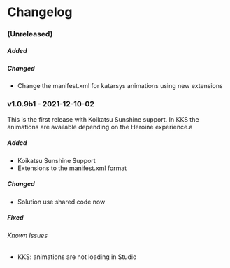 # Changelog### (Unreleased)##### Added##### Changed- Change the manifest.xml for katarsys animations using new extensions### v1.0.9b1 - 2021-12-10-02This is the first release with Koikatsu Sunshine support.  In KKS the animations are available depending on the Heroine experience.a##### Added- Koikatsu Sunshine Support- Extensions to the manifest.xml format##### Changed- Solution use shared code now##### Fixed###### Known Issues- KKS: animations are not loading in Studio